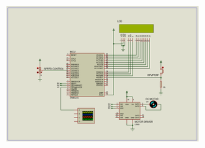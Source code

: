 ![](https://github.com/Michael-M-Mike/Embedded-Systems/blob/master/AVR-Motor%20Speed%20Control/2.PNG)

